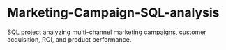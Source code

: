 # Marketing-Campaign-SQL-analysis
SQL project analyzing multi-channel marketing campaigns, customer acquisition, ROI, and product performance.
